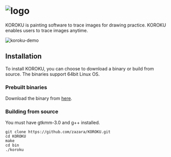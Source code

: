 # ![logo](https://user-images.githubusercontent.com/50822685/63415298-7ca65900-c438-11e9-9d3a-2709337a2c67.png)

KOROKU is painting software to trace images for drawing practice. 
KOROKU enables users to trace images anytime.

![koroku-demo](https://user-images.githubusercontent.com/50822685/64224980-72925900-cf14-11e9-91b8-520743b397a0.png)

## Installation

To install KOROKU, you can choose to download a binary or build from source. The binaries support 64bit Linux OS.

### Prebuilt binaries

Download the binary from [here](https://github.com/zazara/KOROKU/releases).


### Building from source

You must have gtkmm-3.0 and g++ installed.

```
git clone https://github.com/zazara/KOROKU.git
cd KOROKU
make
cd bin
./koroku
```